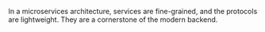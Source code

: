 In a microservices architecture, services are fine-grained, and the protocols are lightweight. They are a cornerstone of the modern backend.

